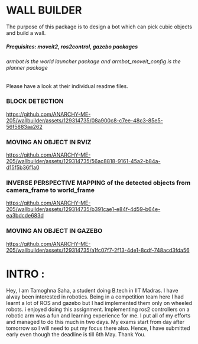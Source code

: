 # WALL BUILDER

The purpose of this package is to design a bot which can pick cubic objects and build a wall.

##### Prequisites: moveit2, ros2control, gazebo packages 

###### armbot is the world launcher package and armbot_moveit_config is the planner package

Please have a look at their individual readme files.

### BLOCK DETECTION
https://github.com/ANARCHY-ME-205/wallbuilder/assets/129314735/08a900c8-c7ee-48c3-85e5-56f5883aa262


### MOVING AN OBJECT IN RVIZ
https://github.com/ANARCHY-ME-205/wallbuilder/assets/129314735/56ac8818-9161-45a2-b84a-d15f5b36f1a0


### INVERSE PERSPECTIVE MAPPING of the detected objects from camera_frame to world_frame
https://github.com/ANARCHY-ME-205/wallbuilder/assets/129314735/b391cae1-e84f-4d59-b64e-ea3bdcde683d


### MOVING AN OBJECT IN GAZEBO
https://github.com/ANARCHY-ME-205/wallbuilder/assets/129314735/a1fc07f7-2f13-4de1-8cdf-748acd3fda56


# INTRO :
Hey,
I am Tamoghna Saha, a student doing B.tech in IIT Madras. 
I have alway been interested in robotics. Being in a competition team here I had learnt a lot of ROS and gazebo but I had implemented
them only on wheeled robots. 
i enjoyed doing this assignment. Implementing ros2 controllers on a robotic arm was a fun and learning experience for me. 
I put all of my efforts and managed to do this much in two days. My exams start from day after tomorrow so I will need to put my focus there also.
Hence, I have submitted early even though the deadline is till 6th May.
Thank You.
